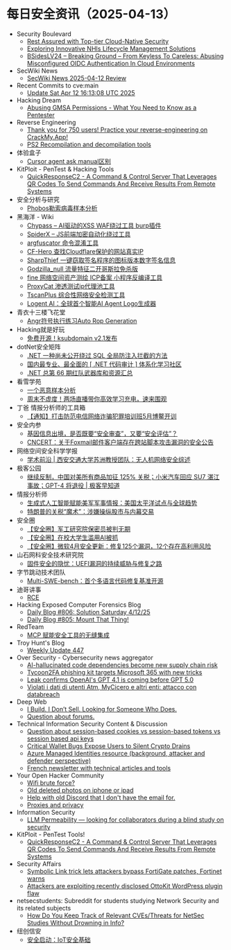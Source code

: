 # 每日安全资讯（2025-04-13）

- Security Boulevard
  - [Rest Assured with Top-tier Cloud-Native Security](https://securityboulevard.com/2025/04/rest-assured-with-top-tier-cloud-native-security/?utm_source=rss&utm_medium=rss&utm_campaign=rest-assured-with-top-tier-cloud-native-security)
  - [Exploring Innovative NHIs Lifecycle Management Solutions](https://securityboulevard.com/2025/04/exploring-innovative-nhis-lifecycle-management-solutions/?utm_source=rss&utm_medium=rss&utm_campaign=exploring-innovative-nhis-lifecycle-management-solutions)
  - [BSidesLV24 – Breaking Ground – From Keyless To Careless: Abusing Misconfigured OIDC Authentication In Cloud Environments](https://securityboulevard.com/2025/04/bsideslv24-breaking-ground-from-keyless-to-careless-abusing-misconfigured-oidc-authentication-in-cloud-environments/?utm_source=rss&utm_medium=rss&utm_campaign=bsideslv24-breaking-ground-from-keyless-to-careless-abusing-misconfigured-oidc-authentication-in-cloud-environments)
- SecWiki News
  - [SecWiki News 2025-04-12 Review](http://www.sec-wiki.com/?2025-04-12)
- Recent Commits to cve:main
  - [Update Sat Apr 12 16:13:08 UTC 2025](https://github.com/trickest/cve/commit/3216dc26ad6d2f3d4aac45cdafc8c1d76b863b87)
- Hacking Dream
  - [Abusing GMSA Permissions - What You Need to Know as a Pentester](https://www.hackingdream.net/2025/04/abusing-gmsa-permissions-what-you-need-to-know-as-pentester.html)
- Reverse Engineering
  - [Thank you for 750 users! Practice your reverse-engineering on CrackMy.App!](https://www.reddit.com/r/ReverseEngineering/comments/1jxrz0a/thank_you_for_750_users_practice_your/)
  - [PS2 Recompilation and decompilation tools](https://www.reddit.com/r/ReverseEngineering/comments/1jxrdoj/ps2_recompilation_and_decompilation_tools/)
- 体验盒子
  - [Cursor agent ask manual区别](https://www.uedbox.com/post/119346/)
- KitPloit - PenTest &amp; Hacking Tools
  - [QuickResponseC2 - A Command & Control Server That Leverages QR Codes To Send Commands And Receive Results From Remote Systems](http://www.kitploit.com/2025/04/quickresponsec2-command-control-server.html)
- 安全分析与研究
  - [Phobos勒索病毒样本分析](https://mp.weixin.qq.com/s?__biz=MzA4ODEyODA3MQ==&mid=2247491539&idx=1&sn=94e9e4aca12d6a8c0c99b4f333628aeb&subscene=0)
- 黑海洋 - Wiki
  - [Chypass – AI驱动的XSS WAF绕过工具 burp插件](https://blog.upx8.com/4743)
  - [SpiderX – JS前端加密自动化绕过工具](https://blog.upx8.com/4742)
  - [argfuscator 命令混淆工具](https://blog.upx8.com/4741)
  - [CF-Hero 查找Cloudflare保护的网站真实IP](https://blog.upx8.com/4739)
  - [SharpThief 一键窃取签名程序的图标版本数字签名信息](https://blog.upx8.com/4740)
  - [Godzilla_null 流量特征二开哥斯拉免杀版](https://blog.upx8.com/4738)
  - [fine 网络空间资产测绘 ICP备案 小程序反编译工具](https://blog.upx8.com/4737)
  - [ProxyCat 渗透测试ip代理池工具](https://blog.upx8.com/4736)
  - [TscanPlus 综合性网络安全检测工具](https://blog.upx8.com/4735)
  - [Logent AI：全球首个智能AI Agent Logo生成器](https://blog.upx8.com/4734)
- 青衣十三楼飞花堂
  - [Angr符号执行练习Auto Rop Generation](https://mp.weixin.qq.com/s?__biz=MzUzMjQyMDE3Ng==&mid=2247488230&idx=1&sn=7127cad1afba2c9bfbf3892fe41ab017&subscene=0)
- Hacking就是好玩
  - [免费开源！ksubdomain v2.1发布](https://mp.weixin.qq.com/s?__biz=MzU2NzcwNTY3Mg==&mid=2247485400&idx=1&sn=660223ab253aabaa0ae12457937a7ffa&subscene=0)
- dotNet安全矩阵
  - [.NET 一种尚未公开绕过 SQL 全局防注入拦截的方法](https://mp.weixin.qq.com/s?__biz=MzUyOTc3NTQ5MA==&mid=2247499413&idx=1&sn=ca17d0f53daa78ac96ac66f82e387645&subscene=0)
  - [国内最专业、最全面的 [ .NET 代码审计 ] 体系化学习社区](https://mp.weixin.qq.com/s?__biz=MzUyOTc3NTQ5MA==&mid=2247499413&idx=2&sn=2d56452ae6b405053a24a957debf9536&subscene=0)
  - [.NET 总第 66 期红队武器库和资源汇总](https://mp.weixin.qq.com/s?__biz=MzUyOTc3NTQ5MA==&mid=2247499413&idx=3&sn=fdffa402b46a5a7434023a0842bb8f97&subscene=0)
- 看雪学苑
  - [一个恶意样本分析](https://mp.weixin.qq.com/s?__biz=MjM5NTc2MDYxMw==&mid=2458592500&idx=1&sn=4818420f051401e737f80d5a5181ceae&subscene=0)
  - [周末不虚度！两场直播带你高效学习充电，速来围观](https://mp.weixin.qq.com/s?__biz=MjM5NTc2MDYxMw==&mid=2458592500&idx=2&sn=1c46ab75ab2d5c0ead2ab1c6b419b966&subscene=0)
- 丁爸 情报分析师的工具箱
  - [【通知】打击防范电信网络诈骗犯罪培训班5月博鳌开训](https://mp.weixin.qq.com/s?__biz=MzI2MTE0NTE3Mw==&mid=2651149642&idx=2&sn=db90806f8a17a175ca7f1dd5d114b382&subscene=0)
- 安全内参
  - [基因信息出境，是否既要“安全审查”，又要“安全评估”？](https://mp.weixin.qq.com/s?__biz=MzI4NDY2MDMwMw==&mid=2247514163&idx=1&sn=e88a758c17894294c34b373a0f794b3e&subscene=0)
  - [CNCERT：关于Foxmail邮件客户端存在跨站脚本攻击漏洞的安全公告](https://mp.weixin.qq.com/s?__biz=MzI4NDY2MDMwMw==&mid=2247514163&idx=2&sn=833919f6929df766601724c5b9e4477d&subscene=0)
- 网络空间安全科学学报
  - [学术前沿 | 西安交通大学苏洲教授团队：无人机网络安全综述](https://mp.weixin.qq.com/s?__biz=MzI0NjU2NDMwNQ==&mid=2247505414&idx=1&sn=6e469e7d605db6d1b505e9c78c67755e&subscene=0)
- 极客公园
  - [继续反制，中国对美所有商品加征 125% 关税；小米汽车回应 SU7 湛江事故；GPT-4 将退役 | 极客早知道](https://mp.weixin.qq.com/s?__biz=MTMwNDMwODQ0MQ==&mid=2653077428&idx=1&sn=6a734b7e6cf2cd1f16c221f816c6c7c3&subscene=0)
- 情报分析师
  - [生成式人工智能赋能美军军事情报：美国太平洋试点与全球趋势](https://mp.weixin.qq.com/s?__biz=MzA3Mjc1MTkwOA==&mid=2650560609&idx=1&sn=a83e7939e8ef45722d4c4945f85f8628&subscene=0)
  - [特朗普的关税“魔术”：涉嫌操纵股市与内幕交易](https://mp.weixin.qq.com/s?__biz=MzA3Mjc1MTkwOA==&mid=2650560609&idx=2&sn=ca8eec0f619027eace1e661d71279979&subscene=0)
- 安全圈
  - [【安全圈】军工研究院保密员被判无期](https://mp.weixin.qq.com/s?__biz=MzIzMzE4NDU1OQ==&mid=2652069034&idx=1&sn=255d379ee8d7c7932c4bad98af623ced&subscene=0)
  - [【安全圈】在校大学生滥用AI被抓](https://mp.weixin.qq.com/s?__biz=MzIzMzE4NDU1OQ==&mid=2652069034&idx=2&sn=7ba359c368ee8d44043e1bf88bce7164&subscene=0)
  - [【安全圈】微软4月安全更新：修复125个漏洞，12个存在高利用风险](https://mp.weixin.qq.com/s?__biz=MzIzMzE4NDU1OQ==&mid=2652069034&idx=3&sn=b2c1459405fd108b2d8796be35f685ea&subscene=0)
- 山石网科安全技术研究院
  - [固件安全的隐忧：UEFI漏洞的持续威胁与修复之路](https://mp.weixin.qq.com/s?__biz=MzUzMDUxNTE1Mw==&mid=2247511689&idx=1&sn=b520b9a89b0e0dc7e5f319ee3e50dc9f&subscene=0)
- 字节跳动技术团队
  - [Multi-SWE-bench：首个多语言代码修复基准开源](https://mp.weixin.qq.com/s?__biz=MzI1MzYzMjE0MQ==&mid=2247514094&idx=1&sn=3eaea5585f2b57427d5561be7f35ab08&subscene=0)
- 迪哥讲事
  - [RCE](https://mp.weixin.qq.com/s?__biz=MzIzMTIzNTM0MA==&mid=2247497401&idx=1&sn=90eda1b06e1f03b62249f21e6509a522&subscene=0)
- Hacking Exposed Computer Forensics Blog
  - [Daily Blog #806: Solution Saturday 4/12/25](https://www.hecfblog.com/2025/04/daily-blog-806-solution-saturday-41225.html)
  - [Daily Blog #805: Mount That Thing!](https://www.hecfblog.com/2025/04/daily-blog-805-mount-that-thing.html)
- RedTeam
  - [MCP 赋能安全工具的无缝集成](https://mp.weixin.qq.com/s?__biz=Mzg5NjAxNjc5OQ==&mid=2247484396&idx=1&sn=2873a95da7a1ad77080e1e5c4b179fe7&subscene=0)
- Troy Hunt's Blog
  - [Weekly Update 447](https://www.troyhunt.com/weekly-update-447/)
- Over Security - Cybersecurity news aggregator
  - [AI-hallucinated code dependencies become new supply chain risk](https://www.bleepingcomputer.com/news/security/ai-hallucinated-code-dependencies-become-new-supply-chain-risk/)
  - [Tycoon2FA phishing kit targets Microsoft 365 with new tricks](https://www.bleepingcomputer.com/news/security/tycoon2fa-phishing-kit-targets-microsoft-365-with-new-tricks/)
  - [Leak confirms OpenAI's GPT 4.1 is coming before GPT 5.0](https://www.bleepingcomputer.com/news/artificial-intelligence/leak-confirms-openais-gpt-41-is-coming-before-gpt-50/)
  - [Violati i dati di utenti Atm, MyCicero e altri enti: attacco con databreach](https://www.cybersecurity360.it/nuove-minacce/violati-i-dati-di-utenti-atm-mycicero-e-altri-enti-attacco-con-databreach/)
- Deep Web
  - [I Build. I Don’t Sell. Looking for Someone Who Does.](https://www.reddit.com/r/deepweb/comments/1jxd6mp/i_build_i_dont_sell_looking_for_someone_who_does/)
  - [Question about forums.](https://www.reddit.com/r/deepweb/comments/1jxqypg/question_about_forums/)
- Technical Information Security Content & Discussion
  - [Question about session-based cookies vs session-based tokens vs session based api keys](https://www.reddit.com/r/netsec/comments/1jxoqgz/question_about_sessionbased_cookies_vs/)
  - [Critical Wallet Bugs Expose Users to Silent Crypto Drains](https://www.reddit.com/r/netsec/comments/1jxefp9/critical_wallet_bugs_expose_users_to_silent/)
  - [Azure Managed Identities resource (background, attacker and defender perspective)](https://www.reddit.com/r/netsec/comments/1jxeimb/azure_managed_identities_resource_background/)
  - [French newsletter with technical articles and tools](https://www.reddit.com/r/netsec/comments/1jxed26/french_newsletter_with_technical_articles_and/)
- Your Open Hacker Community
  - [Wifi brute force?](https://www.reddit.com/r/HowToHack/comments/1jxlole/wifi_brute_force/)
  - [Old deleted photos on iphone or ipad](https://www.reddit.com/r/HowToHack/comments/1jxur96/old_deleted_photos_on_iphone_or_ipad/)
  - [Help with old Discord that I don't have the email for.](https://www.reddit.com/r/HowToHack/comments/1jxugri/help_with_old_discord_that_i_dont_have_the_email/)
  - [Proxies and privacy](https://www.reddit.com/r/HowToHack/comments/1jxjb0h/proxies_and_privacy/)
- Information Security
  - [LLM Permeability — looking for collaborators during a blind study on security](https://www.reddit.com/r/Information_Security/comments/1jxpld5/llm_permeability_looking_for_collaborators_during/)
- KitPloit - PenTest Tools!
  - [QuickResponseC2 - A Command & Control Server That Leverages QR Codes To Send Commands And Receive Results From Remote Systems](http://www.kitploit.com/2025/04/quickresponsec2-command-control-server.html)
- Security Affairs
  - [Symbolic Link trick lets attackers bypass FortiGate patches, Fortinet warns](https://securityaffairs.com/176473/hacking/symbolic-link-trick-lets-attackers-bypass-fortigate-patches-fortinet-warns.html)
  - [Attackers are exploiting recently disclosed OttoKit WordPress plugin flaw](https://securityaffairs.com/176461/security/ottokit-wordpress-plugin-flaw-exploitation.html)
- netsecstudents: Subreddit for students studying Network Security and its related subjects
  - [How Do You Keep Track of Relevant CVEs/Threats for NetSec Studies Without Drowning in Info?](https://www.reddit.com/r/netsecstudents/comments/1jxjwj7/how_do_you_keep_track_of_relevant_cvesthreats_for/)
- 纽创信安
  - [安全启动：IoT安全基础](https://mp.weixin.qq.com/s?__biz=MzAwNTczMjAzMg==&mid=2650239532&idx=1&sn=00ff92e48a64493660192a7e203246e8&subscene=0)
